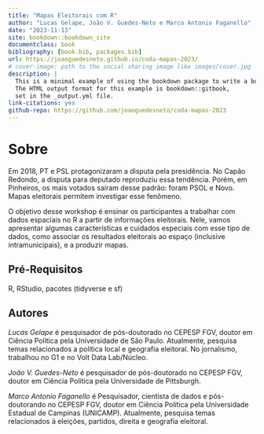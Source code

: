 ```yaml
--- 
title: "Mapas Eleitorais com R"
author: "Lucas Gelape, João V. Guedes-Neto e Marco Antonio Faganello"
date: "2023-11-13"
site: bookdown::bookdown_site
documentclass: book
bibliography: [book.bib, packages.bib]
url: https://joaoguedesneto.github.io/coda-mapas-2023/
# cover-image: path to the social sharing image like images/cover.jpg
description: |
  This is a minimal example of using the bookdown package to write a book.
  The HTML output format for this example is bookdown::gitbook,
  set in the _output.yml file.
link-citations: yes
github-repo: https://github.com/joaoguedesneto/coda-mapas-2023
---
```


# Sobre

Em 2018, PT e PSL protagonizaram a disputa pela presidência. No Capão Redondo, a disputa para deputado reproduziu essa tendência. Porém, em Pinheiros, os mais votados saíram desse padrão: foram PSOL e Novo. Mapas eleitorais permitem investigar esse fenômeno.

O objetivo desse workshop é ensinar os participantes a trabalhar com dados espaciais no R a partir de informações eleitorais. Nele, vamos apresentar algumas características e cuidados especiais com esse tipo de dados, como associar os resultados eleitorais ao espaço (inclusive intramunicipais), e a produzir mapas.

## Pré-Requisitos

R, RStudio, pacotes (tidyverse e sf)

## Autores

*Lucas Gelape* é pesquisador de pós-doutorado no CEPESP FGV, doutor em Ciência Política pela Universidade de São Paulo. Atualmente, pesquisa temas relacionados a política local e geografia eleitoral. No jornalismo, trabalhou no G1 e no Volt Data Lab/Núcleo.

*João V. Guedes-Neto* é pesquisador de pós-doutorado no CEPESP FGV, doutor em Ciência Política pela Universidade de Pittsburgh.

*Marco Antonio Faganello* é Pesquisador, cientista de dados e pós-doutorando no CEPESP FGV, doutor em Ciência Política pela Universidade Estadual de Campinas (UNICAMP). Atualmente, pesquisa temas relacionados à eleições, partidos, direita e geografia eleitoral.
